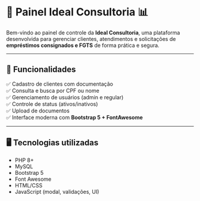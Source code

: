 # 💼 Painel Ideal Consultoria 📊

Bem-vindo ao painel de controle da **Ideal Consultoria**, uma plataforma desenvolvida para gerenciar clientes, atendimentos e solicitações de **empréstimos consignados e FGTS** de forma prática e segura.

---

## 🚀 Funcionalidades

✅ Cadastro de clientes com documentação  
✅ Consulta e busca por CPF ou nome  
✅ Gerenciamento de usuários (admin e regular)  
✅ Controle de status (ativos/inativos)  
✅ Upload de documentos  
✅ Interface moderna com **Bootstrap 5 + FontAwesome**

---

## 🖥️ Tecnologias utilizadas

- PHP 8+
- MySQL
- Bootstrap 5
- Font Awesome
- HTML/CSS
- JavaScript (modal, validações, UI)
